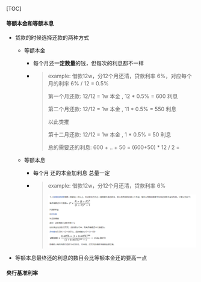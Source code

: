 [TOC]





#### 等额本金和等额本息

* 贷款的时候选择还款的两种方式

  * 等额本金

    * 每个月还**一定数量**的钱，但每次的利息都不一样

    * > example: 借款12w，分12个月还清，贷款利率 6%，对应每个月的利率 6% / 12 = 0.5%
      >
      > 第一个月还款: 12/12 = 1w 本金 , 12 * 0.5% = 600 利息
      >
      > 第二个月还款: 12/12 = 1w 本金 , 11 * 0.5% = 550 利息
      >
      > 以此类推
      >
      > 第十二月还款: 12/12 = 1w 本金 , 1 * 0.5% = 50 利息
      >
      > 总的需要还的利息: 600 + .. + 50 = (600+50) * 12 / 2 = 

  * 等额本息

    * 每个月 还的本金加利息 总量一定

    * > example: 借款12w，分12个月还清，贷款利率 6%
      >
      > ![image-20200320100655091](小知识.assets/image-20200320100655091.png)

* 等额本息最终还的利息的数目会比等额本金还的要高一点



#### 央行基准利率

